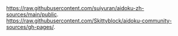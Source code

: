 ## 
https://raw.githubusercontent.com/suiyuran/aidoku-zh-sources/main/public.
https://raw.githubusercontent.com/Skittyblock/aidoku-community-sources/gh-pages/.
